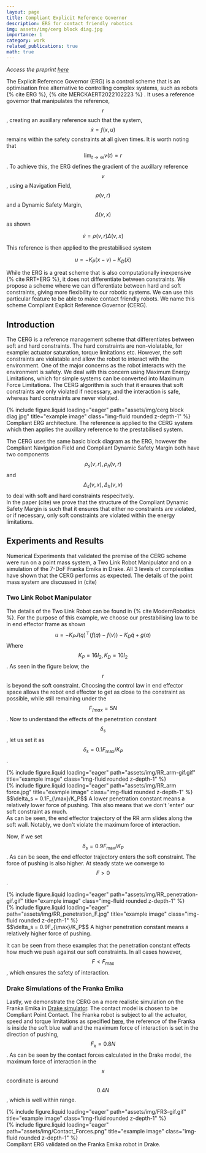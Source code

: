 ```yaml
---
layout: page
title: Compliant Explicit Reference Governor
description: ERG for contact friendly robotics
img: assets/img/cerg block diag.jpg
importance: 1
category: work
related_publications: true
math: true
---
```


_Access the preprint   <a href="https://doi.org/10.48550/arXiv.2504.09188" target="_blank">here </a>_

The Explicit Reference Governor (ERG)
is a control scheme that is an optimisation free alternative to
controlling complex systems, such as robots {% cite ERG %}, {% cite MERCKAERT2022102223 %} . It uses a reference governor that manipulates the reference, $$r$$, creating an auxillary reference such that the system, $$\dot x= f(x,u)$$ remains within the safety constraints at all given times. It is worth noting that $$\lim_{t \to \infty} v(t) = r$$. To achieve this, the ERG defines the gradient of the auxillary reference $$v$$, using a Navigation Field, $$\rho(v,r)$$ and a Dynamic Safety Margin, $$ \Delta(v,x) $$ as shown

$$ \dot v = \rho (v,r) \Delta (v, x)$$

This reference is then applied to the prestabilised system 

$$ u = -K_P(x-v)-K_D(\dot x)$$

While the ERG is a great scheme that is also computationally inexpensive {% cite RRT+ERG %}, it does not differentiate between constraints. We propose a scheme where we can differentiate between hard and soft constraints, giving more flexibility to our robotic systems. We can use this particular feature to be able to make contact friendly robots. We name this scheme Compliant Explicit Reference Governor (CERG). 


## Introduction
The CERG is a reference management scheme that differentiates between soft and hard constraints. The hard constraints are non-violatable, for example: actuator saturation, torque limitations etc. However, the soft constraints are violatable and allow the robot to interact with the environment. 
One of the major concerns as the robot interacts with the environment is safety. We deal with this concern using Maximum Energy Limitations, which for simple systems can be converted into Maximum Force Limitations. The CERG algorithm is such that it ensures that soft constraints are only violated if necessary, and the interaction is safe, whereas hard constraints are never violated.

<div class="row">
    <div class="col-sm mt-3 mt-md-0">
        {% include figure.liquid loading="eager" path="assets/img/cerg block diag.jpg" title="example image" class="img-fluid rounded z-depth-1" %}
    </div>
</div>
<div class="caption">
    Compliant ERG architecture. The reference is applied to the CERG system which then applies the auxillary reference to the prestabilised system. 
</div>

The CERG uses the same basic block diagram as the ERG, however the Compliant Navigation Field and Compliant Dynamic Safety Margin both have two components $$\rho_s(v,r), \rho_h(v,r)$$ and $$\Delta_s(v,x), \Delta_h(v,x)$$ to deal with soft and hard constraints respecitvely.  
In the paper (cite) we prove that the structure of the Compliant Dynamic Safety Margin is such that it ensures that either no constraints are violated, or if necessary, only soft constraints are violated within the energy limitations.  
## Experiments and Results
Numerical Experiments that validated the premise of the CERG scheme were run on a point mass system, a Two Link Robot Manipulator and on a simulation of the 7-DoF Franka Emika in Drake. All 3 levels of complexities have shown that the CERG performs as expected. The details of the point mass system are discussed in (cite)



### Two Link Robot Manipulator 
The details of the Two Link Robot can be found in {% cite ModernRobotics %}. For the purpose of this example, we choose our prestabilising law to be in end effector frame as shown 
$$ u = -K_P J(q)^\top (f(q) - f(v)) - K_D\dot q + g(q) $$
Where $$K_P = 16I_2, K_D = 10I_2$$. As seen in the figure below, the $$r$$ is beyond the soft constraint. Choosing the control law in end effector space allows the robot end effector to get as close to the constraint as possible, while still remaining under the $$F_{/max} = 5N$$. 
Now to understand the effects of the penetration constant $$\delta_s$$, let us set it as $$\delta_s = 0.1F_{\max}/K_P$$.   
<div class="row">
    <div class="col-md-6 col-sm-12 mt-3 mt-md-0">
        {% include figure.liquid loading="eager" path="assets/img/RR_arm-gif.gif" title="example image" class="img-fluid rounded z-depth-1" %}
    </div>
    <div class="col-md-6 col-sm-12 mt-3 mt-md-0">
        {% include figure.liquid loading="eager" path="assets/img/RR_arm force.jpg" title="example image" class="img-fluid rounded z-depth-1" %}
    </div>
</div>
<div class="caption">
    $$\delta_s = 0.1F_{\max}/K_P$$ A lower penetration constant means a relatively lower force of pushing. This also means that we don't 'enter' our soft constraint as much. 
</div>
As can be seen, the end effector trajectory of the RR arm slides along the soft wall. Notably, we don't violate the maximum force of interaction. 

Now, if we set $$\delta_s = 0.9F_{\max}/K_P$$. As can be seen, the end effector trajectory enters the soft constraint. The force of pushing is also higher. At steady state we converge to $$F>0$$. 
<div class="row">
    <div class="col-md-6 col-sm-12 mt-3 mt-md-0">
        {% include figure.liquid loading="eager" path="assets/img/RR_penetration-gif.gif" title="example image" class="img-fluid rounded z-depth-1" %}
    </div>
    <div class="col-md-6 col-sm-12 mt-3 mt-md-0">
        {% include figure.liquid loading="eager" path="assets/img/RR_penetration_F.jpg" title="example image" class="img-fluid rounded z-depth-1" %}
    </div>
</div>
<div class="caption">
 $$\delta_s = 0.9F_{\max}/K_P$$ A higher penetration constant means a relatively higher force of pushing.  
</div>

It can be seen from these examples that the penetration constant effects how much we push against our soft constraints. In all cases however, $$F <F_{\max}$$, which ensures the safety of interaction.   

### Drake Simulations of the Franka Emika 
Lastly, we demonstrate the CERG on a more realistic simulation on the Franka Emika in <a href="https://drake.mit.edu/" target="_blank"> Drake simulator</a>. The contact model is chosen to be Compliant Point Contact. The Franka robot is subject to all the actuator, speed and torque limitations as specified [here](https://frankaemika.github.io/docs/control_parameters.html), the reference of the Franka is inside the soft blue wall and the maximum force of interaction is set in the direction of pushing, $$F_x = 0.8N$$. As can be seen by the contact forces calculated in the Drake model, the maximum force of interaction in the $$x$$ coordinate is around $$0.4N$$, which is well within range.  
<div class="row">
    <div class="col-md-6 col-sm-12 mt-3 mt-md-0">
        {% include figure.liquid loading="eager" path="assets/img/FR3-gif.gif" title="example image" class="img-fluid rounded z-depth-1" %}
    </div>
    <div class="col-md-6 col-sm-12 mt-3 mt-md-0">
        {% include figure.liquid loading="eager" path="assets/img/Contact_Forces.png" title="example image" class="img-fluid rounded z-depth-1" %}
    </div>
</div>
<div class="caption">
    Compliant ERG validated on the Franka Emika robot in Drake. 
</div>


